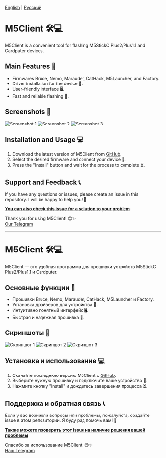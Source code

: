 [English](#english) | [Русский](#russian)

<a name="english"></a>
# M5Client 🛠💻
M5Client is a convenient tool for flashing M5StickC Plus2/Plus1.1 and Cardputer devices.

## Main Features 🌟
- Firmwares Bruce, Nemo, Marauder, CatHack, M5Launcher, and Factory.
- Driver installation for the device 🔧.
- User-friendly interface 🖥.
- Fast and reliable flashing 🚀.

## Screenshots 📸
![Screenshot 1](https://github.com/user-attachments/assets/752ea82d-0780-458e-8236-1b0d7f2bb5b5)
![Screenshot 2](https://github.com/user-attachments/assets/8fc27a3e-8af0-4b21-9336-9ff2f37c69d8)
![Screenshot 3](https://github.com/user-attachments/assets/666fe6d9-1d18-4644-9a2e-cb872a3972a0)

## Installation and Usage 💻
1. Download the latest version of M5Client from [GitHub](https://github.com/Teapot321/M5Client/releases).
2. Select the desired firmware and connect your device 🔗.
3. Press the "Install" button and wait for the process to complete ⏳.

## Support and Feedback 📞
If you have any questions or issues, please create an issue in this repository. I will be happy to help you! 🤝

**[You can also check this issue for a solution to your problem](https://github.com/Teapot174/M5Client/issues/2)**

Thank you for using M5Client! 😊✨  
[Our Telegram](https://t.me/+QFjtYcgb7J9jYTJi)

---

<a name="russian"></a>
# M5Client 🛠💻
M5Client — это удобная программа для прошивки устройств M5StickC Plus2/Plus1.1 и Cardputer.

## Основные функции 🌟
- Прошивки Bruce, Nemo, Marauder, CatHack, M5Launcher и Factory.
- Установка драйверов для устройства 🔧.
- Интуитивно понятный интерфейс 🖥.
- Быстрая и надежная прошивка 🚀.

## Скриншоты 📸
![Скриншот 1](https://github.com/user-attachments/assets/752ea82d-0780-458e-8236-1b0d7f2bb5b5)
![Скриншот 2](https://github.com/user-attachments/assets/8fc27a3e-8af0-4b21-9336-9ff2f37c69d8)
![Скриншот 3](https://github.com/user-attachments/assets/666fe6d9-1d18-4644-9a2e-cb872a3972a0)

## Установка и использование 💻
1. Скачайте последнюю версию M5Client с [GitHub](https://github.com/Teapot321/M5Client/releases).
2. Выберите нужную прошивку и подключите ваше устройство 🔗.
3. Нажмите кнопку "Install" и дождитесь завершения процесса ⏳.

## Поддержка и обратная связь 📞
Если у вас возникли вопросы или проблемы, пожалуйста, создайте issue в этом репозитории. Я буду рад помочь вам! 🤝

**[Также можете проверить этот issue на наличие решения вашей проблемы](https://github.com/Teapot174/M5Client/issues/2)**

Спасибо за использование M5Client! 😊✨  
[Наш Telegram](https://t.me/+QFjtYcgb7J9jYTJi)
